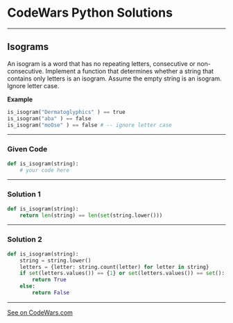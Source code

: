 # CodeWars Python Solutions

---

## Isograms

An isogram is a word that has no repeating letters, consecutive or non-consecutive. Implement a function that determines whether a string that contains only letters is an isogram. Assume the empty string is an isogram. Ignore letter case.


**Example**

```python
is_isogram("Dermatoglyphics" ) == true
is_isogram("aba" ) == false
is_isogram("moOse" ) == false # -- ignore letter case
```

---

### Given Code


```python
def is_isogram(string):
    # your code here
```

---

### Solution 1


```python
def is_isogram(string):
    return len(string) == len(set(string.lower()))
```

---

### Solution 2


```python
def is_isogram(string):
    string = string.lower()
    letters = {letter: string.count(letter) for letter in string}
    if set(letters.values()) == {1} or set(letters.values()) == set():
        return True
    else:
        return False
```

-------

[See on CodeWars.com](https://www.codewars.com/kata/54ba84be607a92aa900000f1)
